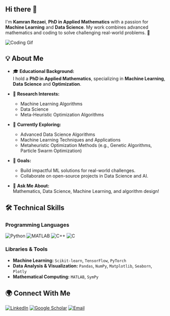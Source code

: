 ## Hi there 👋


I'm **Kamran Rezaei**, **PhD in Applied Mathematics** with a passion for **Machine Learning** and **Data Science**. My work combines advanced mathematics and coding to solve challenging real-world problems. 🚀

![Coding Gif](https://media.giphy.com/media/836HiJc7pgzy8iNXCn/giphy.gif)

## 💡 **About Me**

- 🎓 **Educational Background:**  
  I hold a **PhD in Applied Mathematics**, specializing in **Machine Learning**, **Data Science** and **Optimization**.

- 🔭 **Research Interests:**  
  - Machine Learning Algorithms
  - Data Science
  - Meta-Heuristic Optimization Algorithms 

- 🌱 **Currently Exploring:**  
  - Advanced Data Science Algorithms  
  - Machine Learning Techniques and Applications  
  - Metaheuristic Optimization Methods (e.g., Genetic Algorithms, Particle Swarm Optimization)
 
- 🎯 **Goals:**  
  - Build impactful ML solutions for real-world challenges.  
  - Collaborate on open-source projects in Data Science and AI.
 
- 💬 **Ask Me About:**  
  Mathematics, Data Science, Machine Learning, and algorithm design!

## 🛠️ **Technical Skills**

### **Programming Languages**
![Python](https://img.shields.io/badge/Python-3776AB?style=for-the-badge&logo=python&logoColor=white)
![MATLAB](https://img.shields.io/badge/MATLAB-0076A8?style=for-the-badge&logo=mathworks&logoColor=white)
![C++](https://img.shields.io/badge/C++-00599C?style=for-the-badge&logo=cplusplus&logoColor=white)
![C](https://img.shields.io/badge/C-00599C?style=for-the-badge&logo=c&logoColor=white)

### **Libraries & Tools**
- **Machine Learning:** `Scikit-learn`, `TensorFlow`, `PyTorch`
- **Data Analysis & Visualization:** `Pandas`, `NumPy`, `Matplotlib`, `Seaborn`, `Plotly`
- **Mathematical Computing:** `MATLAB`, `SymPy`

## 🌍 **Connect With Me**

[![LinkedIn](https://img.shields.io/badge/LinkedIn-%230077B5.svg?style=for-the-badge&logo=linkedin&logoColor=white)](https://linkedin.com/in/kamran-rezaei90)
[![Google Scholar](https://img.shields.io/badge/Google_Scholar-%234285F4.svg?style=for-the-badge&logo=googlescholar&logoColor=white)](https://scholar.google.com/citations?user=4oai4AUAAAAJ&hl=en)
[![Email](https://img.shields.io/badge/Email-D14836?style=for-the-badge&logo=gmail&logoColor=white)](mailto:kamran.rezaei6990@gmail.com)

